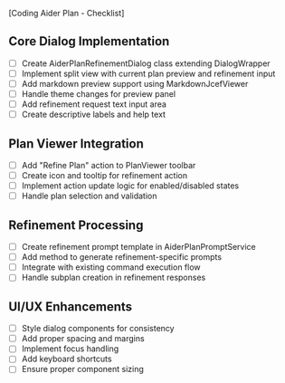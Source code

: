 [Coding Aider Plan - Checklist]

## Core Dialog Implementation
- [ ] Create AiderPlanRefinementDialog class extending DialogWrapper
- [ ] Implement split view with current plan preview and refinement input
- [ ] Add markdown preview support using MarkdownJcefViewer
- [ ] Handle theme changes for preview panel
- [ ] Add refinement request text input area
- [ ] Create descriptive labels and help text

## Plan Viewer Integration
- [ ] Add "Refine Plan" action to PlanViewer toolbar
- [ ] Create icon and tooltip for refinement action
- [ ] Implement action update logic for enabled/disabled states
- [ ] Handle plan selection and validation

## Refinement Processing
- [ ] Create refinement prompt template in AiderPlanPromptService
- [ ] Add method to generate refinement-specific prompts
- [ ] Integrate with existing command execution flow
- [ ] Handle subplan creation in refinement responses

## UI/UX Enhancements
- [ ] Style dialog components for consistency
- [ ] Add proper spacing and margins
- [ ] Implement focus handling
- [ ] Add keyboard shortcuts
- [ ] Ensure proper component sizing